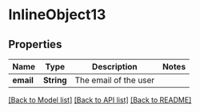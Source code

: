 # InlineObject13

## Properties

Name | Type | Description | Notes
------------ | ------------- | ------------- | -------------
**email** | **String** | The email of the user | 

[[Back to Model list]](../README.md#documentation-for-models) [[Back to API list]](../README.md#documentation-for-api-endpoints) [[Back to README]](../README.md)


